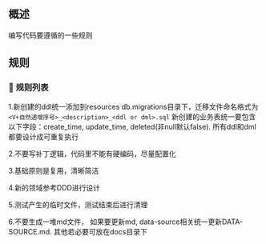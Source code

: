 ## 概述

编写代码要遵循的一些规则

## 规则

### 🎯 **规则列表**
1.新创建的ddl统一添加到resources db.migrations目录下，迁移文件命名格式为`<V+自然递增序号>_<description>_<ddl or dml>.sql`
新创建的业务表统一要包含以下字段：create_time, update_time, deleted(非null默认false).
所有ddl和dml都要设计成可重复执行

2.不要写补丁逻辑，代码里不能有硬编码，尽量配置化

3.基础原则是复用，清晰简洁

4.新的领域参考DDD进行设计

5.测试产生的临时文件，测试结束后进行清理

6.不要生成一堆md文件， 如果要更新md, data-source相关统一更新DATA-SOURCE.md.  其他若必要可放在docs目录下

